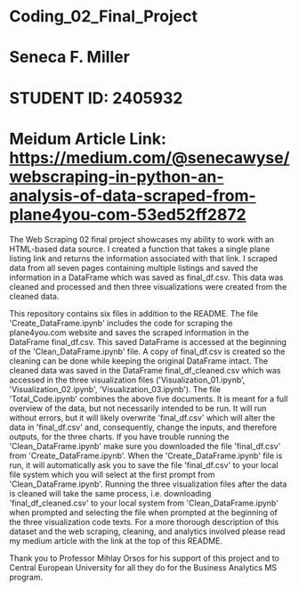 # Coding_02_Final_Project

# Seneca F. Miller
# STUDENT ID: 2405932

# Meidum Article Link: https://medium.com/@senecawyse/webscraping-in-python-an-analysis-of-data-scraped-from-plane4you-com-53ed52ff2872

The Web Scraping 02 final project showcases my ability to work with an HTML-based data source. I created a function that takes a single plane listing link and returns the information associated with that link. I scraped data from all seven pages containing multiple listings and saved the information in a DataFrame which was saved as final_df.csv. This data was cleaned and processed and then three visualizations were created from the cleaned data. 

This repository contains six files in addition to the README. The file 'Create_DataFrame.ipynb' includes the code for scraping the plane4you.com website and saves the scraped information in the DataFrame final_df.csv. This saved DataFrame is accessed at the beginning of the 'Clean_DataFrame.ipynb' file. A copy of final_df.csv is created so the cleaning can be done while keeping the original DataFrame intact. The cleaned data was saved in the DataFrame final_df_cleaned.csv which was accessed in the three visualization files ('Visualization_01.ipynb', 'Visualization_02.ipynb', 'Visualization_03.ipynb'). The file 'Total_Code.ipynb' combines the above five documents. It is meant for a full overview of the data, but not necessarily intended to be run. It will run without errors, but it will likely overwrite 'final_df.csv' which will alter the data in 'final_df.csv' and, consequently, change the inputs, and therefore outputs, for the three charts. If you have trouble running the 'Clean_DataFrame.ipynb' make sure you downloaded the file 'final_df.csv' from 'Create_DataFrame.ipynb'. When the 'Create_DataFrame.ipynb' file is run, it will automatically ask you to save the file 'final_df.csv' to your local file system which you will select at the first prompt from 'Clean_DataFrame.ipynb'. Running the three visualization files after the data is cleaned will take the same process, i.e. downloading 'final_df_cleaned.csv' to your local system from 'Clean_DataFrame.ipynb' when prompted and selecting the file when prompted at the beginning of the three visualization code texts. For a more thorough description of this dataset and the web scraping, cleaning, and analytics involved please read my medium article with the link at the top of this README. 

Thank you to Professor Mihlay Orsos for his support of this project and to Central European University for all they do for the Business Analytics MS program.
